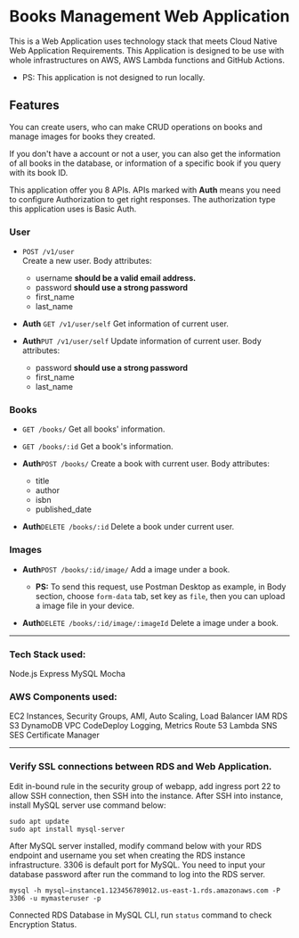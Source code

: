 # Books Management Web Application
This is a Web Application uses technology stack that meets Cloud Native Web Application Requirements.
This Application is designed to be use with whole infrastructures on AWS, AWS Lambda functions and GitHub Actions.
- PS: This application is not designed to run locally.
## Features
You can create users, who can make CRUD operations on books and manage images for books they created.

If you don't have a account or not a user, you can also get the information of all books in the database, or information of a specific book if you query with its book ID.

This application offer you 8 APIs. APIs marked with **Auth** means you need to configure Authorization to get right responses. The authorization type this application uses is Basic Auth.

### User
- `POST ​/v1​/user​`  
Create a new user.
Body attributes: 
    - username **should be a valid email address.**
    - password **should use a strong password**
    - first_name 
    - last_name


- **Auth** `GET ​/v1​/user​/self` 
Get information of current user.

- **Auth**`PUT ​/v1​/user​/self` 
Update information of current user.
Body attributes: 
    - password **should use a strong password**
    - first_name 
    - last_name

### Books
- `GET /books/` 
Get all books' information.

- `GET /books/:id` 
Get a book's information.

- **Auth**`POST /books/` 
Create a book with current user.
Body attributes: 
    - title 
    - author 
    - isbn 
    - published_date

- **Auth**`DELETE /books/:id` 
Delete a book under current user.

### Images
- **Auth**`POST /books/:id/image/` 
Add a image under a book.
  - **PS:** To send this request, use Postman Desktop as example, in Body section, choose `form-data` tab, set key as `file`, then you can upload a image file in your device.

- **Auth**`DELETE /books/:id/image/:imageId` 
Delete a image under a book.

---

### Tech Stack used:
Node.js
Express
MySQL
Mocha

### AWS Components used:
EC2 Instances, Security Groups, AMI, Auto Scaling, Load Balancer
IAM
RDS
S3
DynamoDB
VPC
CodeDeploy Logging, Metrics
Route 53
Lambda
SNS
SES
Certificate Manager

----

### Verify SSL connections between RDS and Web Application.
Edit in-bound rule in the security group of webapp, add ingress port 22 to allow SSH connection, then SSH into the instance.
After SSH into instance, install MySQL server use command below:
```
sudo apt update
sudo apt install mysql-server
```
After MySQL server installed, modify command below with your RDS endpoint and username you set when creating the RDS instance infrastructure. 3306 is default port for MySQL. You need to input your database password after run the command to log into the RDS server.
```
mysql -h mysql–instance1.123456789012.us-east-1.rds.amazonaws.com -P 3306 -u mymasteruser -p
```
Connected RDS Database in MySQL CLI, run `status` command to check Encryption Status.